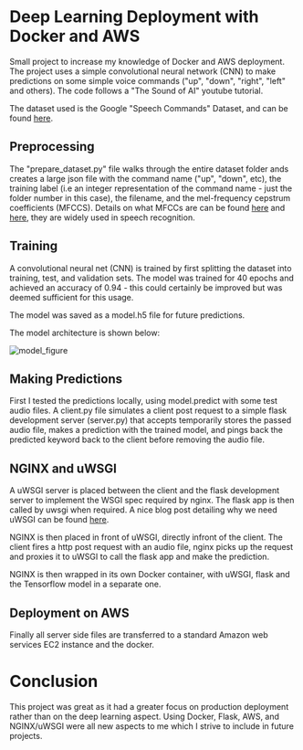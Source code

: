 # Deep Learning Deployment with Docker and AWS

Small project to increase my knowledge of Docker and AWS deployment. 
The project uses a simple convolutional neural network (CNN) to make predictions on some simple voice commands ("up", "down", "right", "left" and others). The code follows a "The Sound of AI" youtube tutorial. 


The dataset used is the Google "Speech Commands" Dataset, and can be found [here](https://ai.googleblog.com/2017/08/launching-speech-commands-dataset.html). 


## Preprocessing

The "prepare_dataset.py" file walks through the entire dataset folder ands creates a large json file with the command name ("up", "down", etc), the training label (i.e an integer representation of the command name - just the folder number in this case), the filename, and the mel-frequency cepstrum coefficients (MFCCS). Details on what MFCCs are can be found [here](https://medium.com/prathena/the-dummys-guide-to-mfcc-aceab2450fd) and [here](https://en.wikipedia.org/wiki/Mel-frequency_cepstrum), they are widely used in speech recognition. 


## Training 

A convolutional neural net (CNN) is trained by first splitting the dataset into training, test, and validation sets. The model was trained for 40 epochs and achieved an accuracy of 0.94 - this could certainly be improved but was deemed sufficient for this usage. 

The model was saved as a model.h5 file for future predictions. 

The model architecture is shown below: 

![model_figure](https://user-images.githubusercontent.com/66977019/120940143-a0e82e00-c6d0-11eb-8994-adf87c96cbef.png)

## Making Predictions

First I tested the predictions locally, using model.predict with some test audio files.  A client.py file simulates a client post request to a simple flask development server (server.py) that accepts temporarily stores the passed audio file, makes a prediction with the trained model, and pings back the predicted keyword back to the client before removing the audio file. 

## NGINX and uWSGI

A uWSGI server is placed between the client and the flask development server to implement the WSGI spec required by nginx. The flask app is then called by uwsgi when required.  A nice blog post detailing why we need uWSGI can be found [here](https://www.ultravioletsoftware.com/single-post/2017/03/23/An-introduction-into-the-WSGI-ecosystem). 


NGINX is then placed in front of uWSGI, directly infront of the client. 
The client fires a http post request with an audio file, nginx picks up the request and proxies it to uWSGI to call the flask app and make the prediction. 

NGINX is then wrapped in its own Docker container, with uWSGI, flask and the Tensorflow model in a separate one. 

## Deployment on AWS

Finally all server side files are transferred to a standard Amazon web services EC2 instance and the docker. 

# Conclusion

This project was great as it had a greater focus on production deployment rather than on the deep learning aspect. Using Docker, Flask, AWS, and NGINX/uWSGI were all new aspects to me which I strive to include in future projects. 
